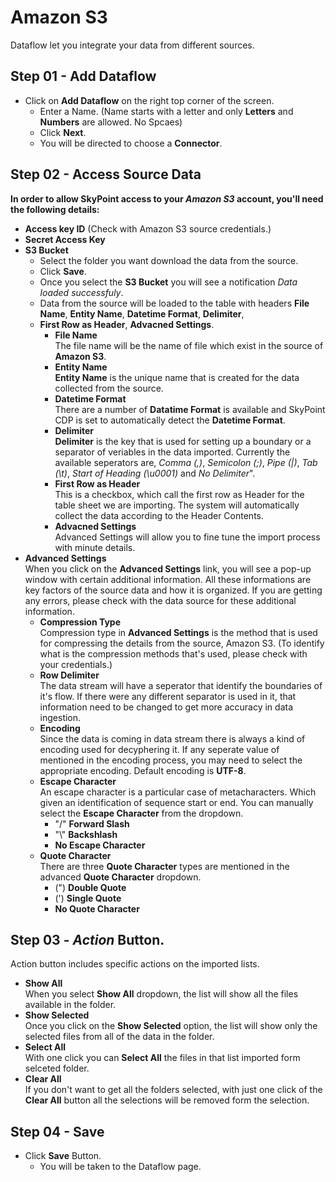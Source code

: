 # Amazon S3

Dataflow let you integrate your data from different sources.

## Step 01 - Add Dataflow

- Click on **Add Dataflow** on the right top corner of the screen.
    - Enter a Name. (Name starts with a letter and only **Letters** and **Numbers** are allowed. No Spcaes)
    - Click **Next**.
    - You will be directed to choose a **Connector**.

## Step 02 - Access Source Data
**In order to allow SkyPoint access to your _Amazon S3_ account, you'll need the following details:**
- **Access key ID** (Check with Amazon S3 source credentials.)
- **Secret Access Key**
- **S3 Bucket**
    - Select the folder you want download the data from the source.
    - Click **Save**.
    - Once you select the **S3 Bucket** you will see a notification *Data loaded successfuly*.
    - Data from the source will be loaded to the table with headers **File Name**, **Entity Name**, **Datetime Format**, **Delimiter**, 
    - **First Row as Header**, **Advacned Settings**.
        - **File Name**<br>
        The file name will be the name of file which exist in the source of **Amazon S3**.
        - **Entity Name**<br>
        **Entity Name** is the unique name that is created for the data collected from the source.
        - **Datetime Format**<br>
        There are a number of **Datatime Format** is available and SkyPoint CDP is set to automatically detect the **Datetime Format**.
        - **Delimiter**<br>
        **Delimiter** is the key that is used for setting up a boundary or a separator of veriables in the data imported. Currently the available seperators are, *Comma (,)*, *Semicolon (;)*, *Pipe (|)*, *Tab (\t)*, *Start of Heading (\u0001)* and *No Delimiter*".
        - **First Row as Header**<br>
        This is a checkbox, which call the first row as Header for the table sheet we are importing. The system will automatically collect the data according to the Header Contents.
        - **Advacned Settings**<br>
        Advanced Settings will allow you to fine tune the import process with minute details.
- **Advanced Settings**
    <br>When you click on the **Advanced Settings** link, you will see a pop-up window with certain additional information. All these informations are key factors of the source data and how it is organized. If you are getting any errors, please check with the data source for these additional information.
    - **Compression Type**<br>
    Compression type in **Advanced Settings** is the method that is used for compressing the details from the source, Amazon S3. (To identify what is the compression methods that's used, please check with your credentials.)
    - **Row Delimiter**<br>
    The data stream will have a seperator that identify the boundaries of it's flow. If there were any different separator is used in it, that information need to be changed to get more accuracy in data ingestion.
    - **Encoding**<br>
    Since the data is coming in data stream there is always a kind of encoding used for decyphering it. If any seperate value of mentioned in the encoding process, you may need to select the appropriate encoding. Default encoding is **UTF-8**.
    - **Escape Character**<br>
    An escape character is a particular case of metacharacters. Which given an identification of sequence start or end. You can manually select the **Escape Character** from the dropdown.
        - \"/" **Forward Slash**
        - "\\" **Backshlash**
        - **No Escape Character**
    - **Quote Character**<br>
    There are three **Quote Character** types are mentioned in the advanced **Quote Character** dropdown.
        - (") **Double Quote**
        - (') **Single Quote**
        - **No Quote Character**
## Step 03 - *Action* Button.
Action button includes specific actions on the imported lists.
- **Show All**<br>
When you select **Show All** dropdown, the list will show all the files available in the folder.
- **Show Selected**<br>
Once you click on the **Show Selected** option, the list will show only the selected files from all of the data in the folder.
- **Select All**<br>
With one click you can **Select All** the files in that list imported form selceted folder.
- **Clear All**<br>
If you don't want to get all the folders selected, with just one click of the **Clear All** button all the selections will be removed form the selection.
## Step 04 - Save
- Click **Save** Button.
    - You will be taken to the Dataflow page.
